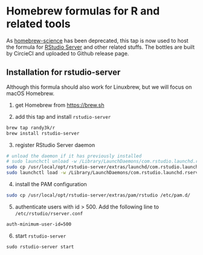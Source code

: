 # Homebrew formulas for R and related tools

As [homebrew-science](https://github.com/Homebrew/homebrew-science) has been
deprecated, this tap is now used to host the formula for [RStudio
Server](https://www.rstudio.com/products/rstudio/download-server/) and other related stuffs. The
bottles are built by CircieCI and uploaded to Github release page.


## Installation for rstudio-server

Although this formula should also work for Linuxbrew, but we will focus on macOS Homebrew.

1. get Homebrew from https://brew.sh

2. add this tap and install `rstudio-server`

```sh
brew tap randy3k/r
brew install rstudio-server
```

3. register RStudio Server daemon

```sh
# unload the daemon if it has previously installed
# sudo launchctl unload -w /Library/LaunchDaemons/com.rstudio.launchd.rserver.plist
sudo cp /usr/local/opt/rstudio-server/extras/launchd/com.rstudio.launchd.rserver.plist /Library/LaunchDaemons/
sudo launchctl load -w /Library/LaunchDaemons/com.rstudio.launchd.rserver.plist
```

4. install the PAM configuration

```sh
sudo cp /usr/local/opt/rstudio-server/extras/pam/rstudio /etc/pam.d/
```

5. authenticate users with id > 500. Add the following line to `/etc/rstudio/rserver.conf`

```sh
auth-minimum-user-id=500
```

6. start `rstudio-server`
```
sudo rstudio-server start
```
